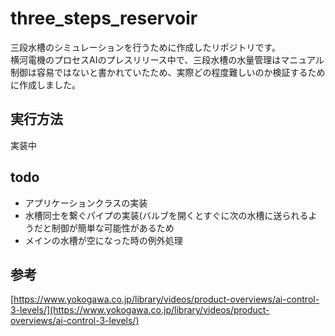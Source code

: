 # three_steps_reservoir

三段水槽のシミュレーションを行うために作成したリポジトリです。  
横河電機のプロセスAIのプレスリリース中で、三段水槽の水量管理はマニュアル制御は容易ではないと書かれていたため、実際どの程度難しいのか検証するために作成しました。

## 実行方法
実装中

## todo
- アプリケーションクラスの実装
- 水槽同士を繋ぐパイプの実装(バルブを開くとすぐに次の水槽に送られるようだと制御が簡単な可能性があるため
- メインの水槽が空になった時の例外処理

## 参考
[https://www.yokogawa.co.jp/library/videos/product-overviews/ai-control-3-levels/](https://www.yokogawa.co.jp/library/videos/product-overviews/ai-control-3-levels/)
